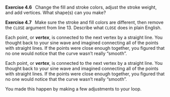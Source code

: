 <p class="main-text small-text">
    <strong>Exercise 4.6 &nbsp;</strong> Change the fill and stroke colors, adjust the stroke weight, and add vertices. What shape(s) can you make?
</p>
<p class="main-text small-text">
    <strong>Exercise 4.7 &nbsp;</strong> Make sure the stroke and fill colors are different, then remove the <code>CLOSE</code> argument from line 13. Describe what <code>CLOSE</code> does in plain English.
</p>
<p class="main-text small-text">
    Each point, or <strong><em>vertex</em></strong>, is connected to the next vertex by a straight line. You thought back to your sine wave and imagined connecting all of the points with straight lines. If the points were close enough together, you figured that no one would notice that the curve wasn’t really “smooth”.
</p>
<p class="main-text small-text">
    Each point, or <strong><em>vertex</em></strong>, is connected to the next vertex by a straight line. You thought back to your sine wave and imagined connecting all of the points with straight lines. If the points were close enough together, you figured that no one would notice that the curve wasn’t really “smooth”.
</p>
<p class="main-text small-text">
    You made this happen by making a few adjustments to your loop.
</p>